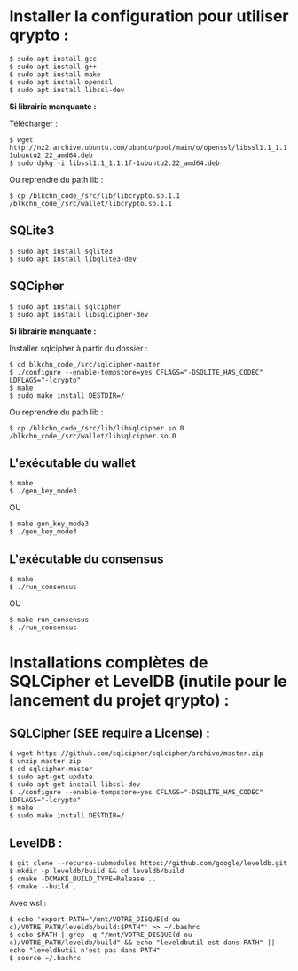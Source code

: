 # Installer la configuration pour utiliser qrypto :
```
$ sudo apt install gcc
$ sudo apt install g++
$ sudo apt install make
$ sudo apt install openssl
$ sudo apt install libssl-dev
```
**Si librairie manquante :**

Télécharger :
```
$ wget http://nz2.archive.ubuntu.com/ubuntu/pool/main/o/openssl/libssl1.1_1.1.1f-1ubuntu2.22_amd64.deb
$ sudo dpkg -i libssl1.1_1.1.1f-1ubuntu2.22_amd64.deb
```

Ou reprendre du path lib :
```
$ cp /blkchn_code_/src/lib/libcrypto.so.1.1 /blkchn_code_/src/wallet/libcrypto.so.1.1
```

## SQLite3
```
$ sudo apt install sqlite3
$ sudo apt install libqlite3-dev
```

## SQCipher
```
$ sudo apt install sqlcipher
$ sudo apt install libsqlcipher-dev
```
**Si librairie manquante :**

Installer sqlcipher à partir du dossier :
```
$ cd blkchn_code_/src/sqlcipher-master
$ ./configure --enable-tempstore=yes CFLAGS="-DSQLITE_HAS_CODEC" LDFLAGS="-lcrypto"
$ make
$ sudo make install DESTDIR=/
```

Ou reprendre du path lib :
```
$ cp /blkchn_code_/src/lib/libsqlcipher.so.0 /blkchn_code_/src/wallet/libsqlcipher.so.0
```

## L'exécutable du wallet 
```
$ make
$ ./gen_key_mode3
```
OU
```
$ make gen_key_mode3
$ ./gen_key_mode3
```

## L'exécutable du consensus 
```
$ make
$ ./run_consensus
```
OU
```
$ make run_consensus
$ ./run_consensus
```

# Installations complètes de SQLCipher et LevelDB (inutile pour le lancement du projet qrypto) :

## SQLCipher (SEE require a License) :
```
$ wget https://github.com/sqlcipher/sqlcipher/archive/master.zip
$ unzip master.zip
$ cd sqlcipher-master
$ sudo apt-get update
$ sudo apt-get install libssl-dev
$ ./configure --enable-tempstore=yes CFLAGS="-DSQLITE_HAS_CODEC" LDFLAGS="-lcrypto"
$ make
$ sudo make install DESTDIR=/
```

## LevelDB :
```
$ git clone --recurse-submodules https://github.com/google/leveldb.git
$ mkdir -p leveldb/build && cd leveldb/build
$ cmake -DCMAKE_BUILD_TYPE=Release ..
$ cmake --build .
```
Avec wsl :
```
$ echo 'export PATH="/mnt/VOTRE_DISQUE(d ou c)/VOTRE_PATH/leveldb/build:$PATH"' >> ~/.bashrc
$ echo $PATH | grep -q "/mnt/VOTRE_DISQUE(d ou c)/VOTRE_PATH/leveldb/build" && echo "leveldbutil est dans PATH" || echo "leveldbutil n'est pas dans PATH"
$ source ~/.bashrc
```